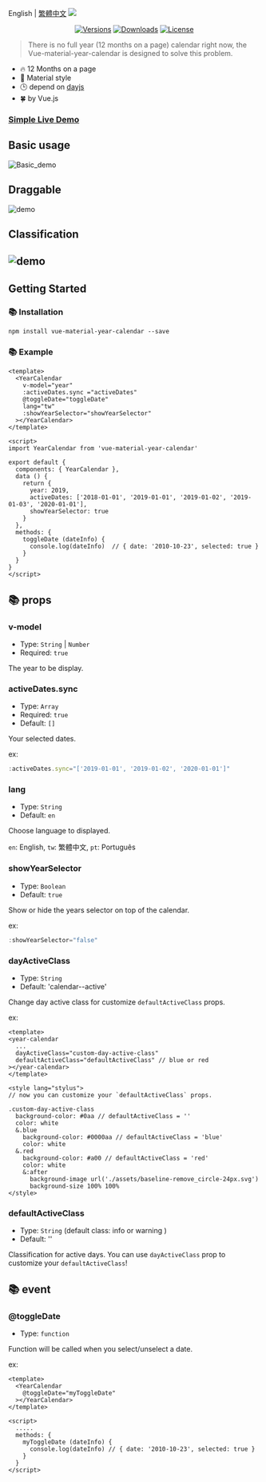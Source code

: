English | [繁體中文](./doc/tw.md)
![](https://i.imgur.com/7rinsub.png)
<!-- ![](https://i.imgur.com/0JRDuTV.png) -->
<p align="center">
<a href="https://www.npmjs.com/package/vue-material-year-calendar"><img src="https://img.shields.io/npm/v/vue-material-year-calendar.svg"  alt="Versions"></a> <a  href="https://www.npmjs.com/package/vue-material-year-calendar"><img  src="https://img.shields.io/npm/dm/vue-material-year-calendar.svg"  alt="Downloads"></a> <a  href="https://www.npmjs.com/package/vue-material-year-calendar"><img src="https://img.shields.io/npm/l/vue-material-year-calendar.svg"  alt="License"></a>
</p>  

> There is no full year (12 months on a page) calendar right now, the Vue-material-year-calendar is designed to solve this problem.  

* 🔥 12 Months on a page
* 🌈 Material style
* 🕒 depend on [dayjs](https://github.com/iamkun/dayjs)
* 🍀 by Vue.js  


### [Simple Live Demo](https://nono1526.github.io/vue-material-year-calendar)

## Basic usage  

![Basic_demo](https://media.giphy.com/media/LXQxkdBrhmVzOEMbQf/giphy.gif)  
## Draggable
![demo](https://media.giphy.com/media/BZkjvL89E4dDvUikAl/giphy.gif)  
## Classification
![demo](https://i.imgur.com/yoDfOUZ.png)
---
## Getting Started

### 📚 Installation

```console
npm install vue-material-year-calendar --save
```

### 📚 Example
```vue
<template>
  <YearCalendar
    v-model="year"
    :activeDates.sync ="activeDates"
    @toggleDate="toggleDate"
    lang="tw"
    :showYearSelector="showYearSelector"
  ></YearCalendar>
</template>

<script>
import YearCalendar from 'vue-material-year-calendar'

export default {
  components: { YearCalendar },
  data () {
    return {
      year: 2019,
      activeDates: ['2018-01-01', '2019-01-01', '2019-01-02', '2019-01-03', '2020-01-01'],
      showYearSelector: true
    }
  },
  methods: {
    toggleDate (dateInfo) {
      console.log(dateInfo)  // { date: '2010-10-23', selected: true }
    }
  }
}
</script>

```


## 📚 props
### v-model
   * Type: `String` | `Number`
   * Required: `true`

The year to be display.

### activeDates.sync
   * Type: `Array`  
   * Required: `true`  
   * Default: `[]`  

Your selected dates.  

ex:  
```javascript
:activeDates.sync="['2019-01-01', '2019-01-02', '2020-01-01']"
```


### lang
   * Type: `String`
   * Default: `en`

Choose language to displayed.

`en`: English, `tw`: 繁體中文, `pt`: Português

### showYearSelector 
   * Type: `Boolean`
   * Default: `true`

Show or hide the years selector on top of the calendar.

ex: 
```javascript
:showYearSelector="false"
```

### dayActiveClass
  * Type: `String`  
  * Default: 'calendar--active'  

Change day active class for customize `defaultActiveClass` props.  

ex:  

```vue
<template>
<year-calendar
  ...
  dayActiveClass="custom-day-active-class"
  defaultActiveClass="defaultActiveClass" // blue or red
></year-calendar>
</template>

<style lang="stylus">
// now you can customize your `defaultActiveClass` props.

.custom-day-active-class
  background-color: #0aa // defaultActiveClass = ''
  color: white
  &.blue
    background-color: #0000aa // defaultActiveClass = 'blue'
    color: white
  &.red
    background-color: #a00 // defaultActiveClass = 'red'
    color: white
    &:after
      background-image url('./assets/baseline-remove_circle-24px.svg')
      background-size 100% 100%
</style>
```

### defaultActiveClass

  * Type: `String` (default class: info or warning )
  * Default: ''

Classification for active days. You can use `dayActiveClass` prop to customize your `defaultActiveClass`!  

## 📚 event
### @toggleDate
   * Type: `function`

Function will be called when you select/unselect a date.  

ex:  

```vue
<template>
  <YearCalendar
    @toggleDate="myToggleDate"
  ></YearCalendar>
</template>

<script>
  .....
  methods: {
    myToggleDate (dateInfo) {
      console.log(dateInfo) // { date: '2010-10-23', selected: true }
    }
  }
</script>
```

